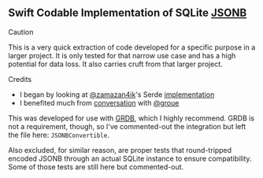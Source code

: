 ## Swift Codable Implementation of SQLite [JSONB](https://sqlite.org/jsonb.html)

> [!CAUTION]
> This is a very quick extraction of code developed for a specific purpose in a larger project. It is only tested for that narrow use case and has a high potential for data loss. It also carries cruft from that larger project.


Credits
- I began by looking at [@zamazan4ik](https://github.com/zamazan4ik)'s Serde [implementation](https://github.com/zamazan4ik/serde-sqlite-jsonb)
- I benefited much from [conversation](https://github.com/groue/GRDB.swift/discussions/1656) with [@groue](https://github.com/groue)

This was developed for use with [GRDB](https://github.com/groue/GRDB.swift), which I highly recommend. GRDB is not a requirement, though, so I've commented-out the integration but left the file here: `JSONBConvertible`.

Also excluded, for similar reason, are proper tests that round-tripped encoded JSONB through an actual SQLite instance to ensure compatibility. Some of those tests are still here but commented-out.